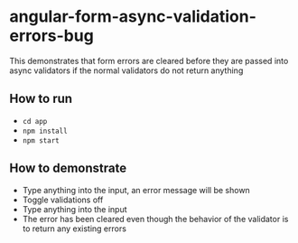 # angular-form-async-validation-errors-bug

This demonstrates that form errors are cleared before they are passed into async validators if the normal validators do not return anything

## How to run

- `cd app`
- `npm install`
- `npm start`

## How to demonstrate

- Type anything into the input, an error message will be shown
- Toggle validations off
- Type anything into the input
- The error has been cleared even though the behavior of the validator is to return any existing errors
